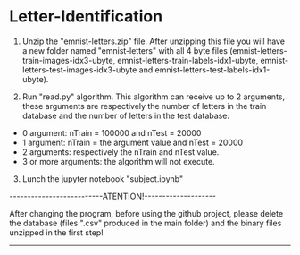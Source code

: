 # Letter-Identification

1. Unzip the "emnist-letters.zip" file. After unzipping this file you will have a new folder named "emnist-letters" with all 4 byte files (emnist-letters-train-images-idx3-ubyte, emnist-letters-train-labels-idx1-ubyte, emnist-letters-test-images-idx3-ubyte and emnist-letters-test-labels-idx1-ubyte).

2. Run "read.py" algorithm. This algorithm can receive up to 2 arguments, these arguments are respectively the number of letters in the train database and the number of letters in the test database:
- 0 argument: nTrain = 100000 and nTest = 20000
- 1 argument: nTrain = the argument value and nTest = 20000
- 2 arguments: respectively the nTrain and nTest value.
- 3 or more arguments: the algorithm will not execute.

3. Lunch the jupyter notebook "subject.ipynb"

--------------------------ATENTION!--------------------

After changing the program, before using the github project, please delete the database (files ".csv" produced in the main folder) and the binary files unzipped in the first step!

-------------------------------------------------------

